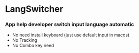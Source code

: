 # LangSwitcher 
### App help developer switch input language automatic 
- No need install keyboard (just use default input in macos)
- No Tracking
- No Combo key need
